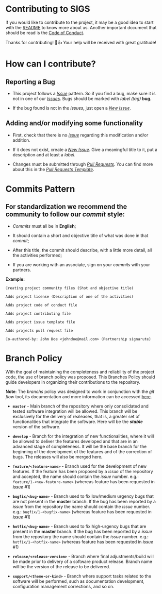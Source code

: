 # Contributing to SIGS

If you would like to contribute to the project, it may be a good idea to start with the [README](https://github.com/GCES-2018-2/SIGS-GCES/blob/master/README.md) to know more about us.
Another important document that should be read is the [Code of Conduct]().

Thanks for contributing! :tada::+1: Your help will be received with great gratitude!

# How can I contribute?

## Reporting a Bug

* This project follows a [_Issue_](https://github.com/GCES-2018-2/SIGS-GCES/blob/master/.github/ISSUE_TEMPLATE.md) pattern. So if you find a bug, make sure it is not in one of our [_Issues_](https://github.com/GCES-2018-2/SIGS-GCES/issues). Bugs should be marked with _label (tag)_ __bug__.

* If the bug found is not in the _Issues_, just open a [_New Issue_](https://github.com/GCES-2018-2/SIGS-GCES/issues/new).

## Adding and/or modifying some functionality

* First, check that there is no [_Issue_](https://github.com/GCES-2018-2/SIGS-GCES/issues) regarding this modification and/or addition.

* If it does not exist, create a [_New Issue_](https://github.com/GCES-2018-2/SIGS-GCES/issues/new). Give a meaningful title to it, put a description and at least a _label_.

* Changes must be submitted through [_Pull Requests_](https://github.com/GCES-2018-2/SIGS-GCES/compare). You can find more about this in the [_Pull Requests Template_](https://github.com/GCES-2018-2/SIGS-GCES/blob/master/.github/PULL_REQUEST_TEMPLATE.md).

# Commits Pattern

## For standardization we recommend the community to follow our _commit_ style:

* _Commits_ must all be in __English__;

* It should contain a short and objective title of what was done in that _commit_;

* After this title, the commit should describe, with a little more detail, all the activities performed;

* If you are working with an associate, sign on your _commits_ with your partners.

__Example:__

    Creating project community files (Shot and objective title)

    Adds project license (Description of one of the activities)

    Adds project code of conduct file

    Adds project contributing file

    Adds project issue template file

    Adds projects pull request file

    Co-authored-by: John Doe <johndoe@mail.com> (Partnership signarute)

# Branch Policy

With the goal of maintaining the completeness and reliability of the project code, the use of branch policy was proposed. This Branches Policy should guide developers in organizing their contributions to the repository.

__Note__: The _branchs_ policy was designed to work in conjunction with the _git flow_ tool, its documentation and more information can be accessed [here](https://github.com/nvie/gitflow).

* __`master`__ - Main branch of the repository where only consolidated and tested software integration will be allowed. This branch will be exclusively for the delivery of realeases, that is, a greater set of functionalities that integrate the software. Here will be the _**stable**_ version of the software.

* __`develop`__ - Branch for the integration of new functionalities, where it will be allowed to deliver the features developed and that are in an advanced stage of completeness. It will be the base branch for the beginning of the development of the features and of the correction of bugs. The releases will also be merged here.

* __`feature/<feature-name>`__ - Branch used for the development of new features. If the feature has been proposed by a _issue_ of the repository and accepted, the name should contain the _issue_ number.
e.g.: `feature/1-<new-feature-name>` (whereas feature has been requested in _issue_ #1)

* __`bugfix/<bug-name>`__ - Branch used to fix low/medium urgency bugs that are not present in the __master__ branch. If the bug has been reported by a _issue_ from the repository the name should contain the _issue_ number.
e.g.: `bugfix/1-<bugfix-name>` (whereas feature has been requested in _issue_ #1)

* __`hotfix/<bug-name>`__ - Branch used to fix high-urgency bugs that are present in the __master__ branch. If the bug has been reported by a _issue_ from the repository the name should contain the _issue_ number.
e.g.: `hotfix/1-<hotfix-name>` (whereas feature has been requested in _issue_ #1)

* __`release/<release-version>`__ - Branch where final adjustments/build will be made prior to delivery of a software product release. Branch name will be the version of the release to be delivered.

* __`support/<theme-or-kind>`__ - Branch where support tasks related to the software will be performed, such as documentation development, configuration management corrections, and so on.
